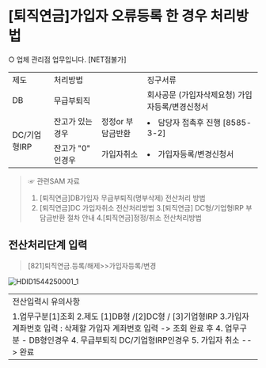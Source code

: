 # [퇴직연금]가입자 오류등록 한 경우 처리방법
○ 업체 관리점 업무입니다. [NET점불가]

<table><tbody><tr>
<td>
제도</td>
<td colspan="2">
처리방법</td>
<td>
징구서류</td></tr><tr>
<td>
DB</td>
<td colspan="2">
무급부퇴직</td>
<td>회사공문 (가입자삭제요청)
가입자등록/변경신청서</td></tr><tr>
<td rowspan="2">
DC/기업형IRP</td>
<td>
잔고가 있는경우</td>
<td>
정정or 부담금반환</td>
<td>
<li>
담당자 접촉후 진행 [8585-3-2]</li></td></tr><tr>
<td>
잔고가 "0" 인경우</td>
<td>
가입자취소</td>
<td>
<li>
가입자등록/변경신청서</li></td></tr></tbody>
</table>


> ☞ 관련SAM 자료
> 1. [퇴직연금]DB가입자 무급부퇴직(명부삭제) 전산처리 방법
> 2. [퇴직연금]DC 가입자취소 전산처리방법
> 3.[퇴직연금] DC형/기업형IRP 부담금반환 절차 안내
> 4.[퇴직연금]정정/취소 전산처리방법
## 전산처리단계 입력
> [821]퇴직연금.등록/해제>>가입자등록/변경

![HDID1544250001_1](HDID1544250001_1.jpg)


<table><tbody><tr>
<td>
전산입력시 유의사항</td></tr><tr>
<td>1.업무구분[1]조회
2.제도 [1]DB형 /[2]DC형 / [3]기업형IRP
3.가입자계좌번호 입력 : 삭제할 가입자 계좌번호 입력 -> 조회 완료 후
4. 업무구분 - DB형인경우 4. 무급부퇴직
DC/기업형IRP인경우 5. 가입자 취소 --> 완료</td></tr></tbody>
</table>


